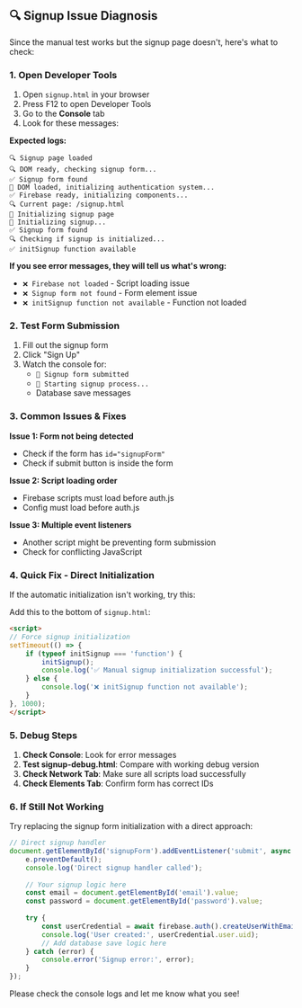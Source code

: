 ## 🔍 Signup Issue Diagnosis

Since the manual test works but the signup page doesn't, here's what to check:

### 1. Open Developer Tools

1. Open `signup.html` in your browser
2. Press F12 to open Developer Tools
3. Go to the **Console** tab
4. Look for these messages:

**Expected logs:**

```
🔍 Signup page loaded
🔍 DOM ready, checking signup form...
✅ Signup form found
🚀 DOM loaded, initializing authentication system...
✅ Firebase ready, initializing components...
🔍 Current page: /signup.html
📝 Initializing signup page
🔄 Initializing signup...
✅ Signup form found
🔍 Checking if signup is initialized...
✅ initSignup function available
```

**If you see error messages, they will tell us what's wrong:**

- `❌ Firebase not loaded` - Script loading issue
- `❌ Signup form not found` - Form element issue
- `❌ initSignup function not available` - Function not loaded

### 2. Test Form Submission

1. Fill out the signup form
2. Click "Sign Up"
3. Watch the console for:
   - `📝 Signup form submitted`
   - `🚀 Starting signup process...`
   - Database save messages

### 3. Common Issues & Fixes

**Issue 1: Form not being detected**

- Check if the form has `id="signupForm"`
- Check if submit button is inside the form

**Issue 2: Script loading order**

- Firebase scripts must load before auth.js
- Config must load before auth.js

**Issue 3: Multiple event listeners**

- Another script might be preventing form submission
- Check for conflicting JavaScript

### 4. Quick Fix - Direct Initialization

If the automatic initialization isn't working, try this:

Add this to the bottom of `signup.html`:

```html
<script>
// Force signup initialization
setTimeout(() => {
    if (typeof initSignup === 'function') {
        initSignup();
        console.log('✅ Manual signup initialization successful');
    } else {
        console.log('❌ initSignup function not available');
    }
}, 1000);
</script>
```

### 5. Debug Steps

1. **Check Console**: Look for error messages
2. **Test signup-debug.html**: Compare with working debug version
3. **Check Network Tab**: Make sure all scripts load successfully
4. **Check Elements Tab**: Confirm form has correct IDs

### 6. If Still Not Working

Try replacing the signup form initialization with a direct approach:

```javascript
// Direct signup handler
document.getElementById('signupForm').addEventListener('submit', async (e) => {
    e.preventDefault();
    console.log('Direct signup handler called');
    
    // Your signup logic here
    const email = document.getElementById('email').value;
    const password = document.getElementById('password').value;
    
    try {
        const userCredential = await firebase.auth().createUserWithEmailAndPassword(email, password);
        console.log('User created:', userCredential.user.uid);
        // Add database save logic here
    } catch (error) {
        console.error('Signup error:', error);
    }
});
```

Please check the console logs and let me know what you see!
